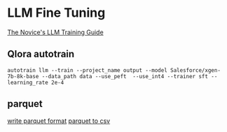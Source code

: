 # LLM Fine Tuning

[The Novice's LLM Training Guide](https://rentry.org/llm-training#native-fine-tuning)


## Qlora autotrain 

``` shell
autotrain llm --train --project_name output --model Salesforce/xgen-7b-8k-base --data_path data --use_peft  --use_int4 --trainer sft --learning_rate 2e-4
```

## parquet

[write parquet format](https://stackoverflow.com/questions/32940416/methods-for-writing-parquet-files-using-python)
[parquet to csv](https://stackoverflow.com/questions/51215166/convert-parquet-to-csv)
